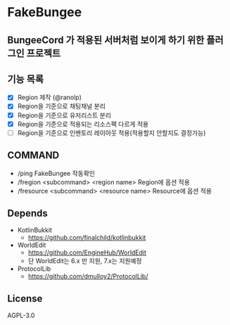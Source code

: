 # FakeBungee

## BungeeCord 가 적용된 서버처럼 보이게 하기 위한 플러그인 프로젝트

## 기능 목록

 - [x] Region 제작 (@ranolp)
 - [x] Region을 기준으로 채팅채널 분리
 - [x] Region을 기준으로 유저리스트 분리
 - [x] Region을 기준으로 적용되는 리소스팩 다르게 적용
 - [ ] Region을 기준으로 인벤토리 레이아웃 적용(적용할지 안할지도 결정가능)
 
## COMMAND

 - /ping FakeBungee 작동확인
 - /fregion \<subcommand\> \<region name\> Region에 옵션 적용
 - /fresource \<subcommand\> \<resource name\> Resource에 옵션 적용
 
## Depends
 - KotlinBukkit 
   - https://github.com/finalchild/kotlinbukkit
 - WorldEdit
   - https://github.com/EngineHub/WorldEdit
   - 단 WorldEdit는 6.x 만 지원, 7.x는 지원예정
 - ProtocolLib
   - https://github.com/dmulloy2/ProtocolLib/
 
## License

AGPL-3.0